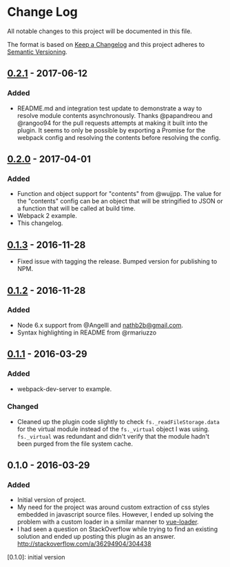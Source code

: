 # Change Log
All notable changes to this project will be documented in this file.

The format is based on [Keep a Changelog](http://keepachangelog.com/)
and this project adheres to [Semantic Versioning](http://semver.org/).

## [0.2.1] - 2017-06-12
### Added
- README.md and integration test update to demonstrate a way to resolve module
  contents asynchronously. Thanks @papandreou and @rangoo94 for the pull requests
  attempts at making it built into the plugin. It seems to only be possible
  by exporting a Promise for the webpack config and resolving the contents before
  resolving the config.

## [0.2.0] - 2017-04-01
### Added
- Function and object support for "contents" from @wujjpp. The value for
  the "contents" config can be an object that will be stringified to JSON or
  a function that will be called at build time.
- Webpack 2 example.
- This changelog.

## [0.1.3] - 2016-11-28
- Fixed issue with tagging the release. Bumped version for publishing to NPM.

## [0.1.2] - 2016-11-28
### Added
- Node 6.x support from @Angelll and nathb2b@gmail.com.
- Syntax highlighting in README from @rmariuzzo

## [0.1.1] - 2016-03-29
### Added
- webpack-dev-server to example.

### Changed
- Cleaned up the plugin code slightly to check
  `fs._readFileStorage.data` for the virtual module instead of the
  `fs._virtual` object I was using. `fs._virtual` was redundant and didn't
  verify that the module hadn't been purged from the file system cache.

## 0.1.0 - 2016-03-29
### Added
- Initial version of project.
- My need for the project was around custom extraction of css styles embedded in
  javascript source files. However, I ended up solving the problem with a custom
  loader in a similar manner to [vue-loader](https://github.com/vuejs/vue-loader).
- I had seen a question on StackOverflow while trying to find an existing
  solution and ended up posting this plugin as an answer.
  http://stackoverflow.com/a/36294904/304438

[0.2.1]: https://github.com/rmarscher/virtual-module-webpack-plugin/compare/v0.2.0...v0.2.1
[0.2.0]: https://github.com/rmarscher/virtual-module-webpack-plugin/compare/v0.1.3...v0.2.0
[0.1.3]: https://github.com/rmarscher/virtual-module-webpack-plugin/compare/v0.1.2...v0.1.3
[0.1.2]: https://github.com/rmarscher/virtual-module-webpack-plugin/compare/v0.1.1...v0.1.2
[0.1.1]: https://github.com/rmarscher/virtual-module-webpack-plugin/compare/v0.1.0...v0.1.1
[0.1.0]: initial version
